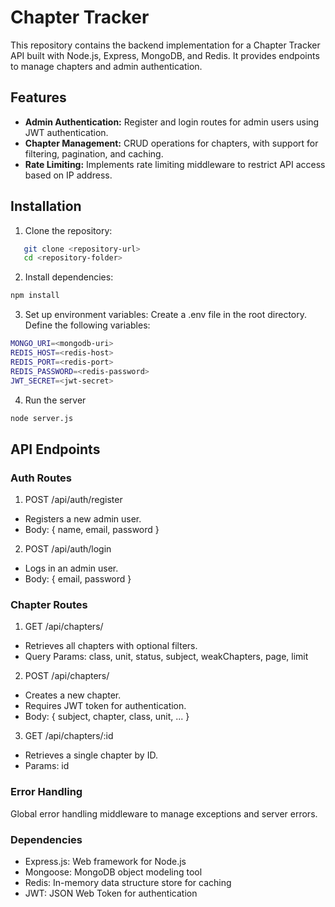 # Chapter Tracker

This repository contains the backend implementation for a Chapter Tracker API built with Node.js, Express, MongoDB, and Redis. It provides endpoints to manage chapters and admin authentication.

## Features

- **Admin Authentication:** Register and login routes for admin users using JWT authentication.
- **Chapter Management:** CRUD operations for chapters, with support for filtering, pagination, and caching.
- **Rate Limiting:** Implements rate limiting middleware to restrict API access based on IP address.

## Installation

1. Clone the repository:
```bash
   git clone <repository-url>
   cd <repository-folder>
```
2. Install dependencies:
```bash
npm install
```
3. Set up environment variables:
Create a .env file in the root directory.
Define the following variables:
```bash
MONGO_URI=<mongodb-uri>
REDIS_HOST=<redis-host>
REDIS_PORT=<redis-port>
REDIS_PASSWORD=<redis-password>
JWT_SECRET=<jwt-secret>
```
4. Run the server
```bash
node server.js
```
## API Endpoints

### Auth Routes
1. POST /api/auth/register
- Registers a new admin user.
- Body: { name, email, password }

2. POST /api/auth/login
- Logs in an admin user.
- Body: { email, password }

### Chapter Routes
1. GET /api/chapters/
- Retrieves all chapters with optional filters.
- Query Params: class, unit, status, subject, weakChapters, page, limit

2. POST /api/chapters/
- Creates a new chapter.
- Requires JWT token for authentication.
- Body: { subject, chapter, class, unit, ... }

3. GET /api/chapters/:id
- Retrieves a single chapter by ID.
- Params: id


### Error Handling
Global error handling middleware to manage exceptions and server errors.

### Dependencies
- Express.js: Web framework for Node.js
- Mongoose: MongoDB object modeling tool
- Redis: In-memory data structure store for caching
- JWT: JSON Web Token for authentication
